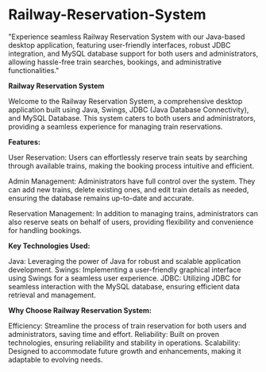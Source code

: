 # Railway-Reservation-System
"Experience seamless Railway Reservation System with our Java-based desktop application, featuring user-friendly interfaces, robust JDBC integration, and MySQL database support for both users and administrators, allowing hassle-free train searches, bookings, and administrative functionalities."

**Railway Reservation System**

Welcome to the Railway Reservation System, a comprehensive desktop application built using Java, Swings, JDBC (Java Database Connectivity), and MySQL Database. This system caters to both users and administrators, providing a seamless experience for managing train reservations.

**Features:**

User Reservation: Users can effortlessly reserve train seats by searching through available trains, making the booking process intuitive and efficient.

Admin Management: Administrators have full control over the system. They can add new trains, delete existing ones, and edit train details as needed, ensuring the database remains up-to-date and accurate.

Reservation Management: In addition to managing trains, administrators can also reserve seats on behalf of users, providing flexibility and convenience for handling bookings.

**Key Technologies Used:**

Java: Leveraging the power of Java for robust and scalable application development.
Swings: Implementing a user-friendly graphical interface using Swings for a seamless user experience.
JDBC: Utilizing JDBC for seamless interaction with the MySQL database, ensuring efficient data retrieval and management.

**Why Choose Railway Reservation System:**

Efficiency: Streamline the process of train reservation for both users and administrators, saving time and effort.
Reliability: Built on proven technologies, ensuring reliability and stability in operations.
Scalability: Designed to accommodate future growth and enhancements, making it adaptable to evolving needs.
